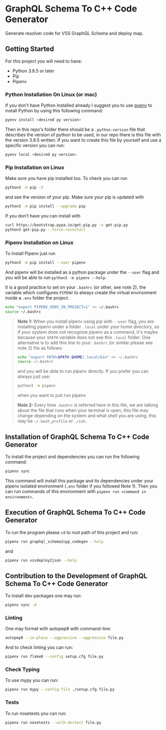 # **GraphQL Schema To C++ Code Generator**

Generate resolver code for VSS GraphQL Schema and deploy map.

## **Getting Started**

For this project you will need to have:
- Python 3.8.5 or later
- Pip
- Pipenv


### **Python Installation On Linux (or mac)**

If you don't have Python installed already I suggest you to use
[pyenv](https://github.com/pyenv/pyenv#installation) to install Python by using
this following command:

```bash
pyenv install <desired py version>
```

Then in this repo's folder there should be a `.python-version` file that describes
the version of python to be used, in our repo there is this file with the version 3.8.5
written. If you want to create this file by yourself and use a specific version you can run:
```bash
pyenv local <desired py version>
```

### **Pip Installation on Linux**

Make sure you have pip installed too. To check you can run

```bash
python3 -m pip -V
```

and see the version of your pip. Make sure your pip is updated with

```bash
python3 -m pip install --upgrade pip
```

If you don't have you can install with
```bash
curl https://bootstrap.pypa.io/get-pip.py -o get-pip.py
python3 get-pip.py --force-reinstall
```

### **Pipenv Installation on Linux**

To install Pipenv just run
```bash
python3 -m pip install --user pipenv
```
And pipenv will be installed as a python package under the `--user` flag and you
will be able to run `python3 -m pipenv --help`.

It is a good practice to set on your `.bashrc` (or other, see note 2), the
variable which configures `PIPENV` to always create the virtual environment
inside a `.env` folder the project.

```bash
echo "export PIPENV_VENV_IN_PROJECT=1" >> ~/.bashrc
source ~/.bashrc
```

> **Note 1:**
> When you install pipenv using pip with `--user` flag, you are installing
> pipenv under a folder `.local` under your home directory, so if your system
> does not recognize pipenv as a command, it's maybe because your `$PATH`
> variable does not see this `.local` folder. One alternative is to add this
> line to your `.bashrc` (or similar please see note 2) file as follows:
> ```bash
> echo "export PATH=$PATH:$HOME/.local/bin" >> ~/.bashrc
> source ~/.bashrc
> ```
> and you will be able to run pipenv directly. If you prefer you can always
> just use:
> ```bash
> python3 -m pipenv
> ```
> when you want to just run pipenv

> **Note 2:**
> Every time `.bashrc` is referred here in this file, we are talking about the
> file that runs when your terminal is open, this file may change depending on
> the system and what shell you are using, this may be `~/.bash_profile` or
> `./zsh`.

## **Installation of GraphQL Schema To C++ Code Generator**

To install the project and dependencies you can run the following command:

```bash
pipenv sync
```

This command will install this package and its dependencies under your pipenv
isolated environment (`.env` folder if you followed Note 1). Then you can run
commands of this environment with `pipenv run <command in environment>`.

## **Execution of GraphQL Schema To C++ Code Generator**

To run the program please `cd` to root path of this project and run:

```bash
pipenv run graphql_schema2cpp_codegen --help
```

and

```bash
pipenv run vssdeploy2json --help
```

## **Contribution to the Development of GraphQL Schema To C++ Code Generator**

To install dev packages one may run:

```bash
pipenv sync -d
```

### **Linting**

One may format with autopep8 with command-line:

```bash
autopep8 --in-place --aggressive --aggressive file.py
```

And to check linting you can run:

```bash
pipenv run flake8 --config setup.cfg file.py
```

### **Check Typing**

To use mypy you can run:

```bash
pipenv run mypy --config-file ./setup.cfg file.py
```

### **Tests**

To run nosetests you can run:

```bash
pipenv run nosetests --with-doctest file.py
```
